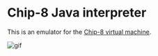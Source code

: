 # Chip-8 Java interpreter

This is an emulator for the [Chip-8 virtual machine](https://en.wikipedia.org/wiki/CHIP-8).

![gif](https://i.imgur.com/20YGvZ8.gif)

